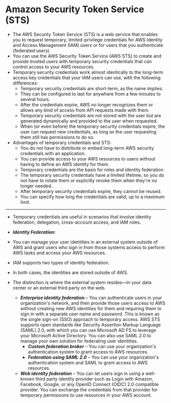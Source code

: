 # Amazon Security Token Service (STS)

- The AWS Security Token Service (STS) is a web service that enables you to request temporary, limited-privilege credentials for AWS Identity and Access Management (IAM) users or for users that you authenticate (federated users).
- You can use the AWS Security Token Service (AWS STS) to create and provide trusted users with temporary security credentials that can control access to your AWS resources. 
- Temporary security credentials work almost identically to the long-term access key credentials that your IAM users can use, with the following differences:
	- Temporary security credentials are short-term, as the name implies.
	- They can be configured to last for anywhere from a few minutes to several hours.
	- After the credentials expire, AWS no longer recognizes them or allows any kind of access from API requests made with them.
	- Temporary security credentials are not stored with the user but are generated dynamically and provided to the user when requested.
	- When (or even before) the temporary security credentials expire, the user can request new credentials, as long as the user requesting them still has permissions to do so.
- Advantages of temporary credentials and STS:
	- You do not have to distribute or embed long-term AWS security credentials with an application.
	- You can provide access to your AWS resources to users without having to define an AWS identity for them.
	- Temporary credentials are the basis for roles and identity federation.
	- The temporary security credentials have a limited lifetime, so you do not have to rotate them or explicitly revoke them when they're no longer needed.
	- After temporary security credentials expire, they cannot be reused.
	- You can specify how long the credentials are valid, up to a maximum limit.

---

- Temporary credentials are useful in scenarios that involve identity federation, delegation, cross-account access, and IAM roles.

- ***Identity Federation:***

- You can manage your user identities in an external system outside of AWS and grant users who sign in from those systems access to perform AWS tasks and access your AWS resources.
- IAM supports two types of identity federation.
- In both cases, the identities are stored outside of AWS.
- The distinction is where the external system resides—in your data center or an external third party on the web.
	- ***Enterprise identity federation*** – You can authenticate users in your organization's network, and then provide those users access to AWS without creating new AWS identities for them and requiring them to sign in with a separate user name and password. This is known as the single sign-on (SSO) approach to temporary access. AWS STS supports open standards like Security Assertion Markup Language (SAML) 2.0, with which you can use Microsoft AD FS to leverage your Microsoft Active Directory. You can also use SAML 2.0 to manage your own solution for federating user identities.
		- ***Custom federation broker*** – You can use your organization's authentication system to grant access to AWS resources.
		- ***Federation using SAML 2.0*** – You can use your organization's authentication system and SAML to grant access to AWS resources.
	- ***Web identity federation*** – You can let users sign in using a well-known third party identity provider such as Login with Amazon, Facebook, Google, or any OpenID Connect (OIDC) 2.0 compatible provider. You can exchange the credentials from that provider for temporary permissions to use resources in your AWS account.
